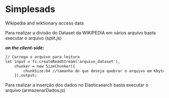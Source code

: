 # Simplesads
Wikipedia and wiktionary access data

Para realizar a divisão do Dataset da WIKIPEDIA em vários arquivo basta executar o arquivo (split.js)

***on the client-side:***
```html
// Carrega o arquivo para leitura
let input = fs.createReadStream('arquivo_dataset'),
    chunker = new SizeChunker({
        chunkSize:64 //tamanha do que deseja quebrar o arquivo em Kbytes
    }),output;
```


Para realizar a inserção dos dados no Elasticsearch basta executar o arquivo (armazenarDados.js)
